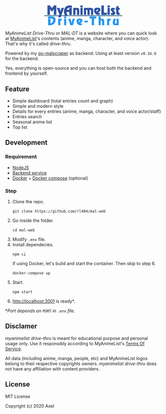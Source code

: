<p align=center>
    <img src="https://raw.githubusercontent.com/rl404/mal-web/master/public/images/logo.svg" width='50%'>
</p>

*MyAnimeList Drive-Thru* or *MAL-DT* is a website where you can quick look at [MyAnimeList](https://myanimelist.net)'s contents (anime, manga, character, and voice actor). That's why it's called *drive-thru*.

Powered by my [go-malscraper](https://github.com/rl404/go-malscraper) as backend. Using at least version `v0.16.0` for the backend.

Yes, everything is open-source and you can host both the backend and frontend by yourself.

## Feature

- Simple dashboard (total entries count and graph)
- Simple and modern style
- Details for every entries (anime, manga, character, and voice actor/staff)
- Entries search
- Seasonal anime list
- Top list

## Development

### Requirement

- [NodeJS](https://nodejs.org)
- [Backend service](https://github.com/rl404/go-malscraper)
- [Docker](https://docker.com) + [Docker compose](https://docs.docker.com/compose/) (optional)

### Step

1. Clone the repo.
    ```
    git clone https://github.com/rl404/mal-web
    ```
2. Go inside the folder.
    ```
    cd mal-web
    ```
3. Modify `.env` file.
4. Install dependecies.
    ```
    npm ci
    ```
    If using Docker, let's build and start the container. Then skip to step 6.
    ```
    docker-compose up
    ```
5. Start.
    ```
    npm start
    ```
6. [http://localhost:3001](http://localhost:3001) is ready*.

**Port depends on `PORT` in `.env` file.*

## Disclamer

_myanimelist drive-thru_ is meant for educational purpose and personal usage only. Use it responsibly according to MyAnimeList's [Terms Of Service](https://myanimelist.net/about/terms_of_use).

All data (including anime, manga, people, etc) and MyAnimeList logos belong to their respective copyrights owners. *myanimelist drive-thru* does not have any affiliation with content providers.

## License

MIT License

Copyright (c) 2020 Axel